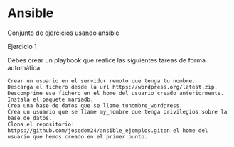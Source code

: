 # Ansible
Conjunto de ejercicios usando ansible

Ejercicio 1

Debes crear un playbook que realice las siguientes tareas de forma automática:

    Crear un usuario en el servidor remoto que tenga tu nombre.
    Descarga el fichero desde la url https://wordpress.org/latest.zip.
    Descomprime ese fichero en el home del usuario creado anteriormente.
    Instala el paquete mariadb.
    Crea una base de datos que se llame tunombre_wordpress.
    Crea un usuario que se llame my_nombre que tenga privilegios sobre la base de datos.
    Clona el repositorio: https://github.com/josedom24/ansible_ejemplos.giten el home del usuario que hemos creado en el primer punto.

